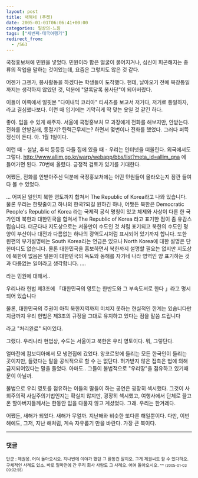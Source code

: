 ```yaml
---
layout: post
title: 새해네 (푸켓)
date: 2005-01-01T06:06:41+00:00
categories: 일상의-느낌
tags: ["세번째-태국여행기"]
redirect_from:
  - /563
---
```


국정홍보처에 민원을 넣었다. 민원이라 함은 얼굴이 붉어지거나, 심신이 피곤해지는 종류의 작업을 말하는 것이었는데, 요즘은 그렇지도 않은 것 같다.

어젠가 그젠가, 봉사활동을 하겠다는 학생들이 도착했다. 헌데, 날아오기 전에 복장통일까지는 생각하지 않았던 것, 덕분에 "알록달록 봉사단"이 되어버렸다.

이들이 이쪽에서 얼핏본 "다이내믹 코리아" 티셔츠를 보고서 저거다, 저거로 통일하자, 라고 결심했나보다. 이런 때 입기에는 기막히게 딱 맞는 옷일 것 같긴 하다.

좋아. 입을 수 있게 해주자. 서울에 국정홍보처 모 과장에게 전화를 해보지만, 안받는다. 전화를 안받길래, 동절기? 탄력근무제는? 하면서 몇번이나 전화를 했었다. 그러다 퍼뜩 정신이 든다. 아. 1월 1일이다.

이런 때 - 설날, 추석 등등등 다들 집에 있을 때 - 우리는 인터넷을 떠올린다. 외국에서도 그렇다. <a href="http://www.allim.go.kr/warp/webapp/bbs/list?meta_id=allim_qna" target="bb">http://www.allim.go.kr/warp/webapp/bbs/list?meta_id=allim_qna</a> 에 들어가면 된다. 70번에 올렸다. 긍정적 검토가 있기를 기대한다.

어쨌든, 전화를 안받아주신 덕분에 국정홍보처에는 어떤 민원들이 올라오는지 잠깐 들여다 볼 수 있었다.

> 

... 어찌된 일인지 북한 영토까지 합쳐서 The Republic of Korea라고 나와 있습니다. 물론 우리는 한핏줄이고 하나의 한국?되길 원하긴 하나, 어쨌든 북한은 Democratic People's Republic of Korea 라는 국제적 공식 명칭이 있고 체제와 사상이 다른 한 국가인데 북한과 대한민국을 합쳐서 The Republic of Korea 라고 표기한 점이 좀 유감스럽습니다. 더군다나 지도상으로는 서울만이 수도인 것 처럼 표기되고 북한의 수도인 평양이 부산이나 대전과 다름없는 하나의 광역도시처럼 표시되어 있기까지 합니다. 또한 왼편의 부가설명에는 South Korea라는 언급은 있으나 North Korea에 대한 설명은 단 한마디도 없습니다. 물론 대한민국을 홍보하면서 북한까지 설명할 필요는 없지만 지도상에 북한이 없음은 일본이 대한민국의 독도와 동해를 자기네 나라 영역인 양 표기하는 것과 다름없는 일이라고 생각합니다. ....

라는 민원에 대해서..

> 

우리나라 헌법 제3조에 「대한민국의 영토는 한반도와 그 부속도서로 한다 」라고 명시되어 있습니다

물론, 대한민국의 주권이 아직 북한지역까지 미치지 못하는 현실적인 한계는 있습니다만 지금까지 우리 헌법은 제3조의 규정을 그대로 유지하고 있다는 점을 말씀 드립니다

라고 "처리완료" 되어있다.

그랬다. 우리나라 헌법상, 수도는 서울이고 북한은 우리 영토이다. 뭐, 그렇단다.

얼마전에 캄보디아에서 모 냉면집에 갔었다. 앙코르왓에 들리는 모든 한국인이 들리는 곳이지만, 들렸다는 말을 공식적으로 할 수 는 없단다. 허가받지 않은 접촉은 법에 의해 금지되어있다는 말을 들었다. 아마도.. 그들이 불법적으로 "우리땅"을 점유하고 있기때문이 아닐까.

불법으로 우리 영토를 점유하는 이들의 딸들이 하는 공연은 굉장히 섹시했다. 그것이 사회주의적 사실주의기법인지는 확실치 않지만, 굉장히 섹시했고, 여행사에서 단체로 끌고온 할아버지들께서는 한동안 입을 다물지 않고 계셨었다. 그래. 우리는 한겨레다.

어쨌든, 새해가 되었다. 새해가 무얼까. 지난해와 비슷한 또다른 해일뿐이다. 다만, 이번 해에도, 그저, 지난 해처럼, 계속 자유롭기 만을 바란다. 가장 큰 복이다.

* * *

### 댓글



<!--- cmt:964 --->
<!--- mail: --->
<!--- parent:0 --->

<small class=comment>단군 : 제권옹. 어여 돌아오시오. 지나번에 이야가 했던 그 활동건 말이오. 그게 제권씨도 할 수 있다하오. 구체적인 사례도 있소. 바로 얼마전에 간 우리 회사 사람도 그 사례오. 어여 돌아오시오. ^^ <small>(2005-01-03 00:02:55)</small></small>

